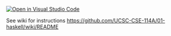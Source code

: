 [![Open in Visual Studio Code](https://classroom.github.com/assets/open-in-vscode-718a45dd9cf7e7f842a935f5ebbe5719a5e09af4491e668f4dbf3b35d5cca122.svg)](https://classroom.github.com/online_ide?assignment_repo_id=10885883&assignment_repo_type=AssignmentRepo)

See wiki for instructions https://github.com/UCSC-CSE-114A/01-haskell/wiki/README

